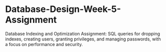 # Database-Design-Week-5-Assignment
Database Indexing and Optimization Assignment: SQL queries for dropping indexes, creating users, granting privileges, and managing passwords, with a focus on performance and security.
